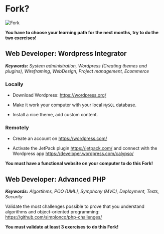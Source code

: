 # Fork?

![Fork](http://all4desktop.com/data_images/original/4244680-fork.jpg)

**You have to choose your learning path for the next months, try to do the two exercises!**

## Web Developer: Wordpress Integrator

_**Keywords:** System administration, Wordpress (Creating themes and plugins), Wireframing, WebDesign, Project management, Ecommerce_

### Locally

* Download Wordpress:
https://wordpress.org/

* Make it work your computer with your local `MySQL` database.

* Install a nice theme, add custom content.

### Remotely

* Create an account on https://wordpress.com/

* Activate the JetPack plugin
https://jetpack.com/
and connect with the Wordpress app
https://developer.wordpress.com/calypso/

**You must have a functional website on your computer to do this Fork!**

## Web Developer: Advanced PHP

_**Keywords:** Algortihms, POO (UML), Symphony (MVC), Deployment, Tests, Security_

Validate the most challenges possible to prove that you understand algorithms and object-oriented programming:
https://github.com/simplonco/php-challenges/

**You must validate at least 3 exercises to do this Fork!**
